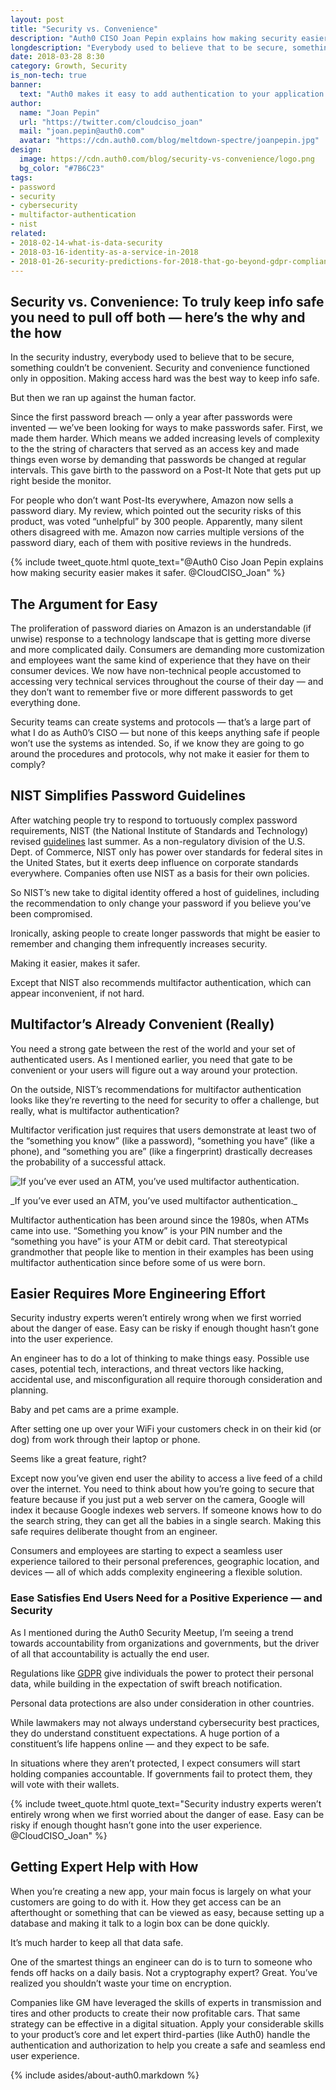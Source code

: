 ```yaml
---
layout: post
title: "Security vs. Convenience"
description: "Auth0 CISO Joan Pepin explains how making security easier makes things safer for users, but requires more planning from engineers to render security seamless."
longdescription: "Everybody used to believe that to be secure, something couldn’t be convenient. Making access hard kept info safe. Auth0 Ciso Joan Pepin explains how security experts have failed users by making passwords too complex. Turns out convenience can make things much safer, but it requires more planning from engineers."
date: 2018-03-28 8:30
category: Growth, Security
is_non-tech: true
banner:
  text: "Auth0 makes it easy to add authentication to your application."
author:
  name: "Joan Pepin"
  url: "https://twitter.com/cloudciso_joan"
  mail: "joan.pepin@auth0.com"
  avatar: "https://cdn.auth0.com/blog/meltdown-spectre/joanpepin.jpg"
design:
  image: https://cdn.auth0.com/blog/security-vs-convenience/logo.png
  bg_color: "#7B6C23"
tags:
- password
- security
- cybersecurity
- multifactor-authentication
- nist
related:
- 2018-02-14-what-is-data-security
- 2018-03-16-identity-as-a-service-in-2018
- 2018-01-26-security-predictions-for-2018-that-go-beyond-gdpr-compliance
---
```


## Security vs. Convenience: To truly keep info safe you need to pull off both — here’s the why and the how

In the security industry, everybody used to believe that to be secure, something couldn’t be convenient. Security and convenience functioned only in opposition. Making access hard was the best way to keep info safe.

But then we ran up against the human factor.

Since the first password breach — only a year after passwords were invented — we’ve been looking for ways to make passwords safer. First, we made them harder. Which means we added increasing levels of complexity to the the string of characters that served as an access key and made things even worse by demanding that passwords be changed at regular intervals. 
This gave birth to the password on a Post-It Note that gets put up right beside the monitor. 

For people who don’t want Post-Its everywhere, Amazon now sells a password diary. My review, which pointed out the security risks of this product, was voted “unhelpful” by 300 people. Apparently, many silent others disagreed with me. Amazon now carries multiple versions of the password diary, each of them with positive reviews in the hundreds.

{% include tweet_quote.html quote_text="@Auth0 Ciso Joan Pepin explains how making security easier makes it safer. @CloudCISO_Joan" %}

## The Argument for Easy

The proliferation of password diaries on Amazon is an understandable (if unwise) response to a technology landscape that is getting more diverse and more complicated daily. Consumers are demanding more customization and employees want the same kind of experience that they have on their consumer devices. We now have non-technical people accustomed to accessing very technical services throughout the course of their day — and they don’t want to remember five or more different passwords to get everything done.

Security teams can create systems and protocols — that’s a large part of what I do as Auth0’s CISO — but none of this keeps anything safe if people won’t use the systems as intended. So, if we know they are going to go around the procedures and protocols, why not make it easier for them to comply?

## NIST Simplifies Password Guidelines

After watching people try to respond to tortuously complex password requirements, NIST (the National Institute of Standards and Technology) revised [guidelines](https://auth0.com/blog/dont-pass-on-the-new-nist-password-guidelines/) last summer. As a non-regulatory division of the U.S. Dept. of Commerce, NIST only has power over standards for federal sites in the United States, but it exerts deep influence on corporate standards everywhere. Companies often use NIST as a basis for their own policies.

So NIST’s new take to digital identity offered a host of guidelines, including the recommendation to only change your password if you believe you’ve been compromised.

Ironically, asking people to create longer passwords that might be easier to remember and changing them infrequently increases security. 

Making it easier, makes it safer.

Except that NIST also recommends multifactor authentication, which can appear inconvenient, if not hard.

## Multifactor’s Already Convenient (Really)

You need a strong gate between the rest of the world and your set of authenticated users. As I mentioned earlier, you need that gate to be convenient or your users will figure out a way around your protection.

On the outside, NIST’s recommendations for multifactor authentication looks like they’re reverting to the need for security to offer a challenge, but really, what is multifactor authentication? 

Multifactor verification just requires that users demonstrate at least two of the “something you know” (like a password), “something you have” (like a phone), and “something you are” (like a fingerprint) drastically decreases the probability of a successful attack.

![If you’ve ever used an ATM, you’ve used multifactor authentication.](https://cdn.auth0.com/blog/security-vs-convenience/atm.jpg)
<p>_If you’ve ever used an ATM, you’ve used multifactor authentication._</p>

Multifactor authentication has been around since the 1980s, when ATMs came into use. “Something you know” is your PIN number and the “something you have” is your ATM or debit card. That stereotypical grandmother that people like to mention in their examples has been using multifactor authentication since before some of us were born.

## Easier Requires More Engineering Effort

Security industry experts weren’t entirely wrong when we first worried about the danger of ease. Easy can be risky if enough thought hasn’t gone into the user experience. 

An engineer has to do a lot of thinking to make things easy. Possible use cases, potential tech, interactions, and threat vectors like hacking, accidental use, and misconfiguration all require thorough consideration and planning.

Baby and pet cams are a prime example. 

After setting one up over your WiFi your customers check in on their kid (or dog) from work through their laptop or phone.

Seems like a great feature, right? 

Except now you’ve given end user the ability to access a live feed of a child over the internet. You need to think about how you’re going to secure that feature because if you just put a web server on the camera, Google will index it because Google indexes web servers. If someone knows how to do the search string, they can get all the babies in a single search.
Making this safe requires deliberate thought from an engineer.

Consumers and employees are starting to expect a seamless user experience tailored to their personal preferences, geographic location, and devices — all of which adds complexity engineering a flexible solution.

### Ease Satisfies End Users Need for a Positive Experience — and Security

As I mentioned during the Auth0 Security Meetup, I’m seeing a trend towards accountability from organizations and governments, but the driver of all that accountability is actually the end user.

Regulations like [GDPR](https://auth0.com/gdpr) give individuals the power to protect their personal data, while building in the expectation of swift breach notification.

Personal data protections are also under consideration in other countries. 

While lawmakers may not always understand cybersecurity best practices, they do understand constituent expectations. A huge portion of a constituent’s life happens online — and they expect to be safe.

In situations where they aren’t protected, I expect consumers will start holding companies accountable. If governments fail to protect them, they will vote with their wallets.

{% include tweet_quote.html quote_text="Security industry experts weren’t entirely wrong when we first worried about the danger of ease. Easy can be risky if enough thought hasn’t gone into the user experience. @CloudCISO_Joan" %}

## Getting Expert Help with How

When you’re creating a new app, your main focus is largely on what your customers are going to do with it. How they get access can be an afterthought or something that can be viewed as easy, because setting up a database and making it talk to a login box can be done quickly.

It’s much harder to keep all that data safe.

One of the smartest things an engineer can do is to turn to someone who fends off hacks on a daily basis. Not a cryptography expert? Great. You’ve realized you shouldn’t waste your time on encryption.

Companies like GM have leveraged the skills of experts in transmission and tires and other products to create their now profitable cars. That same strategy can be effective in a digital situation. Apply your considerable skills to your product’s core and let expert third-parties (like Auth0) handle the authentication and authorization to help you create a safe and seamless end user experience.

{% include asides/about-auth0.markdown %}
